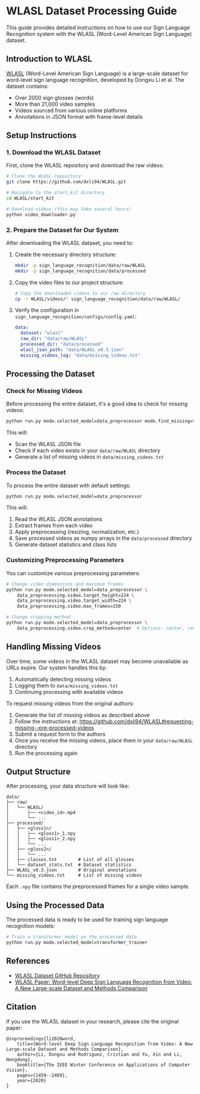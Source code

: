 # WLASL Dataset Processing Guide

This guide provides detailed instructions on how to use our Sign Language Recognition system with the WLASL (Word-Level American Sign Language) dataset.

## Introduction to WLASL

[WLASL](https://github.com/dxli94/WLASL) (Word-Level American Sign Language) is a large-scale dataset for word-level sign language recognition, developed by Dongxu Li et al. The dataset contains:

- Over 2000 sign glosses (words)
- More than 21,000 video samples
- Videos sourced from various online platforms
- Annotations in JSON format with frame-level details

## Setup Instructions

### 1. Download the WLASL Dataset

First, clone the WLASL repository and download the raw videos:

```bash
# Clone the WLASL repository
git clone https://github.com/dxli94/WLASL.git

# Navigate to the start_kit directory
cd WLASL/start_kit

# Download videos (this may take several hours)
python video_downloader.py

```

### 2. Prepare the Dataset for Our System

After downloading the WLASL dataset, you need to:

1. Create the necessary directory structure:
   ```bash
   mkdir -p sign_language_recognition/data/raw/WLASL
   mkdir -p sign_language_recognition/data/processed
   ```

2. Copy the video files to our project structure:
   ```bash
   # Copy the downloaded videos to our raw directory
   cp -r WLASL/videos/* sign_language_recognition/data/raw/WLASL/
   
   ```

3. Verify the configuration in `sign_language_recognition/configs/config.yaml`:
   ```yaml
   data:
     dataset: "wlasl"
     raw_dir: "data/raw/WLASL"
     processed_dir: "data/processed"
     wlasl_json_path: "data/WLASL_v0.3.json"
     missing_videos_log: "data/missing_videos.txt"
   ```

## Processing the Dataset

### Check for Missing Videos

Before processing the entire dataset, it's a good idea to check for missing videos:

```bash
python run.py mode.selected_model=data_preprocessor mode.find_missing=true
```

This will:
- Scan the WLASL JSON file
- Check if each video exists in your `data/raw/WLASL` directory
- Generate a list of missing videos in `data/missing_videos.txt`

### Process the Dataset

To process the entire dataset with default settings:

```bash
python run.py mode.selected_model=data_preprocessor
```

This will:
1. Read the WLASL JSON annotations
2. Extract frames from each video
3. Apply preprocessing (resizing, normalization, etc.)
4. Save processed videos as numpy arrays in the `data/processed` directory
5. Generate dataset statistics and class lists

### Customizing Preprocessing Parameters

You can customize various preprocessing parameters:

```bash
# Change video dimensions and maximum frames
python run.py mode.selected_model=data_preprocessor \
    data_preprocessing.video.target_height=224 \
    data_preprocessing.video.target_width=224 \
    data_preprocessing.video.max_frames=150

# Change cropping method
python run.py mode.selected_model=data_preprocessor \
    data_preprocessing.video.crop_method=center  # Options: center, random, none
```

## Handling Missing Videos

Over time, some videos in the WLASL dataset may become unavailable as URLs expire. Our system handles this by:

1. Automatically detecting missing videos
2. Logging them to `data/missing_videos.txt`
3. Continuing processing with available videos

To request missing videos from the original authors:

1. Generate the list of missing videos as described above
2. Follow the instructions at: https://github.com/dxli94/WLASL#requesting-missing--pre-processed-videos
3. Submit a request form to the authors
4. Once you receive the missing videos, place them in your `data/raw/WLASL` directory
5. Run the processing again

## Output Structure

After processing, your data structure will look like:

```
data/
├── raw/
│   └── WLASL/
│       ├── <video_id>.mp4
│       └── ...
├── processed/
│   ├── <gloss1>/
│   │   ├── <gloss1>_1.npy
│   │   ├── <gloss1>_2.npy
│   │   └── ...
│   ├── <gloss2>/
│   │   └── ...
│   ├── classes.txt        # List of all glosses
│   └── dataset_stats.txt  # Dataset statistics
├── WLASL_v0.3.json        # Original annotations
└── missing_videos.txt     # List of missing videos
```

Each `.npy` file contains the preprocessed frames for a single video sample.

## Using the Processed Data

The processed data is ready to be used for training sign language recognition models:

```bash
# Train a transformer model on the processed data
python run.py mode.selected_model=transformer_trainer
```

## References

- [WLASL Dataset GitHub Repository](https://github.com/dxli94/WLASL)
- [WLASL Paper: Word-level Deep Sign Language Recognition from Video: A New Large-scale Dataset and Methods Comparison](https://openaccess.thecvf.com/content_WACV_2020/papers/Li_Word-level_Deep_Sign_Language_Recognition_from_Video_A_New_Large-scale_WACV_2020_paper.pdf)

## Citation

If you use the WLASL dataset in your research, please cite the original paper:

```
@inproceedings{li2020word,
    title={Word-level Deep Sign Language Recognition from Video: A New Large-scale Dataset and Methods Comparison},
    author={Li, Dongxu and Rodriguez, Cristian and Yu, Xin and Li, Hongdong},
    booktitle={The IEEE Winter Conference on Applications of Computer Vision},
    pages={1459--1469},
    year={2020}
}
``` 
